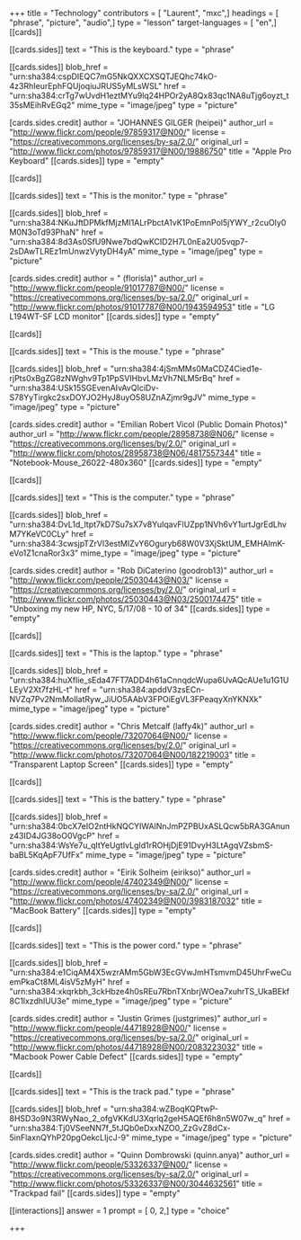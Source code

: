 +++
title = "Technology"
contributors = [ "Laurent", "mxc",]
headings = [ "phrase", "picture", "audio",]
type = "lesson"
target-languages = [ "en",]
[[cards]]

[[cards.sides]]
text = "This is the keyboard."
type = "phrase"

[[cards.sides]]
blob_href = "urn:sha384:cspDIEQC7mG5NkQXXCXSQTJEQhc74kO-4z3RhIeurEphFQUjoqiuJRUS5yMLsWSL"
href = "urn:sha384:crTg7wUvdH1eztMYu9lq24HPOr2yA8Qx83qc1NA8uTjg6oyzt_t35sMEihRvEGq2"
mime_type = "image/jpeg"
type = "picture"

[cards.sides.credit]
author = "JOHANNES GILGER (heipei)"
author_url = "http://www.flickr.com/people/97859317@N00/"
license = "https://creativecommons.org/licenses/by-sa/2.0/"
original_url = "http://www.flickr.com/photos/97859317@N00/19886750"
title = "Apple Pro Keyboard"
[[cards.sides]]
type = "empty"

[[cards]]

[[cards.sides]]
text = "This is the monitor."
type = "phrase"

[[cards.sides]]
blob_href = "urn:sha384:NKuJftDPMkfMjzMI1ALrPbctA1vK1PoEmnPol5jYWY_r2cuOIy0M0N3oTd93PhaN"
href = "urn:sha384:8d3As0SfU9Nwe7bdQwKCID2H7L0nEa2U05vqp7-2sDAwTLREz1mUnwzVytyDH4yA"
mime_type = "image/jpeg"
type = "picture"

[cards.sides.credit]
author = " (florisla)"
author_url = "http://www.flickr.com/people/91017787@N00/"
license = "https://creativecommons.org/licenses/by-sa/2.0/"
original_url = "http://www.flickr.com/photos/91017787@N00/1943594953"
title = "LG L194WT-SF LCD monitor"
[[cards.sides]]
type = "empty"

[[cards]]

[[cards.sides]]
text = "This is the mouse."
type = "phrase"

[[cards.sides]]
blob_href = "urn:sha384:4jSmMMs0MaCDZ4Cied1e-rjPts0xBgZG8zNWghv9Tp1PpSVIHbvLMzVh7NLM5rBq"
href = "urn:sha384:USk15SGEvenAIvAvQIciDv-S78YyTirgkc2sxDOYJO2HyJ8uyO58UZnAZjmr9gJV"
mime_type = "image/jpeg"
type = "picture"

[cards.sides.credit]
author = "Emilian Robert Vicol (Public Domain Photos)"
author_url = "http://www.flickr.com/people/28958738@N06/"
license = "https://creativecommons.org/licenses/by/2.0/"
original_url = "http://www.flickr.com/photos/28958738@N06/4817557344"
title = "Notebook-Mouse_26022-480x360"
[[cards.sides]]
type = "empty"

[[cards]]

[[cards.sides]]
text = "This is the computer."
type = "phrase"

[[cards.sides]]
blob_href = "urn:sha384:DvL1d_ltpt7kD7Su7sX7v8YuIqavFlUZpp1NVh6vY1urtJgrEdLhvM7YKeVC0CLy"
href = "urn:sha384:3cwsjpTZrVl3estMIZvY6Oguryb68W0V3XjSktUM_EMHAlmK-eVo1Z1cnaRor3x3"
mime_type = "image/jpeg"
type = "picture"

[cards.sides.credit]
author = "Rob DiCaterino (goodrob13)"
author_url = "http://www.flickr.com/people/25030443@N03/"
license = "https://creativecommons.org/licenses/by/2.0/"
original_url = "http://www.flickr.com/photos/25030443@N03/2500174475"
title = "Unboxing my new HP, NYC, 5/17/08 - 10 of 34"
[[cards.sides]]
type = "empty"

[[cards]]

[[cards.sides]]
text = "This is the laptop."
type = "phrase"

[[cards.sides]]
blob_href = "urn:sha384:huXflie_sEda47FT7ADD4h61aCnnqdcWupa6UvAQcAUe1u1G1ULEyV2Xt7fzHL-t"
href = "urn:sha384:apddV3zsECn-NVZq7Pv2NmMoIlatRyw_JiUO5AAbV3FPOiEgVL3FPeaqyXnYKNXk"
mime_type = "image/jpeg"
type = "picture"

[cards.sides.credit]
author = "Chris Metcalf (laffy4k)"
author_url = "http://www.flickr.com/people/73207064@N00/"
license = "https://creativecommons.org/licenses/by/2.0/"
original_url = "http://www.flickr.com/photos/73207064@N00/182219003"
title = "Transparent Laptop Screen"
[[cards.sides]]
type = "empty"

[[cards]]

[[cards.sides]]
text = "This is the battery."
type = "phrase"

[[cards.sides]]
blob_href = "urn:sha384:0bcX7eIO2ntHkNQCYIWAlNnJmPZPBUxASLQcw5bRA3GAnunz43ID4JG38oO0VgcP"
href = "urn:sha384:WsYe7u_qItYeUgtIvLgId1rROHjDjE91DvyH3LtAgqVZsbmS-baBL5KqApF7UfFx"
mime_type = "image/jpeg"
type = "picture"

[cards.sides.credit]
author = "Eirik Solheim (eirikso)"
author_url = "http://www.flickr.com/people/47402349@N00/"
license = "https://creativecommons.org/licenses/by-sa/2.0/"
original_url = "http://www.flickr.com/photos/47402349@N00/3983187032"
title = "MacBook Battery"
[[cards.sides]]
type = "empty"

[[cards]]

[[cards.sides]]
text = "This is the power cord."
type = "phrase"

[[cards.sides]]
blob_href = "urn:sha384:e1CiqAM4X5wzrAMm5GbW3EcGVwJmHTsmvmD45UhrFweCuemPkaCt8ML4isV5zMyH"
href = "urn:sha384:xkqrkbh_3ckHbze4h0sREu7RbnTXnbrjWOea7xuhrTS_UkaBEkf8C1lxzdhlUU3e"
mime_type = "image/jpeg"
type = "picture"

[cards.sides.credit]
author = "Justin Grimes (justgrimes)"
author_url = "http://www.flickr.com/people/44718928@N00/"
license = "https://creativecommons.org/licenses/by-sa/2.0/"
original_url = "http://www.flickr.com/photos/44718928@N00/2083223032"
title = "Macbook Power Cable Defect"
[[cards.sides]]
type = "empty"

[[cards]]

[[cards.sides]]
text = "This is the track pad."
type = "phrase"

[[cards.sides]]
blob_href = "urn:sha384:wZBoqKQPtwP-8HSD3o9N3RWyNao_2_ofgVKKdU3Xqrlq2geH5AQEf6h8n5W07w_q"
href = "urn:sha384:Tj0VSeeNN7f_5tJQb0eDxxNZO0_ZzGvZ8dCx-5inFlaxnQYhP20pgOekcLIjcJ-9"
mime_type = "image/jpeg"
type = "picture"

[cards.sides.credit]
author = "Quinn Dombrowski (quinn.anya)"
author_url = "http://www.flickr.com/people/53326337@N00/"
license = "https://creativecommons.org/licenses/by-sa/2.0/"
original_url = "http://www.flickr.com/photos/53326337@N00/3044632561"
title = "Trackpad fail"
[[cards.sides]]
type = "empty"

[[interactions]]
answer = 1
prompt = [ 0, 2,]
type = "choice"

+++
